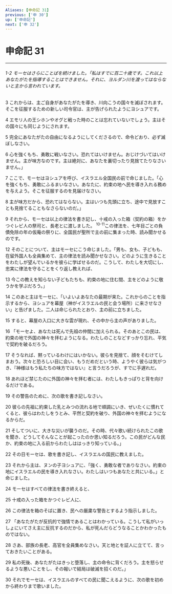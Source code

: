 ```yaml
---
Aliases: [申命記 31]
previous: ['申 30']
up: ['申命記']
next: ['申 32']
---
```

# 申命記 31

***
###### 1-2 モーセはさらにことばを続けました。「私はすでに百二十歳です。これ以上あなたがたを指導することはできません。それに、ヨルダン川を渡ってはならないと主から言われています。 



3 
これからは、主ご自身があなたがたを導き、川向こうの国々を滅ぼされます。そこを征服するための新しい司令官は、主が告げられたようにヨシュアです。 



4 
エモリ人の王シホンやオグと戦った時のことは忘れていないでしょう。主はその国々にも同じようにされます。 



5 
完全にあなたがたの自由になるようにしてくださるので、命令どおり、必ず滅ぼしなさい。 



6 
心を強くもち、勇敢に戦いなさい。恐れてはいけません。おじけづいてはいけません。主が味方なのです。主は絶対に、あなたを裏切ったり見捨てたりなさいません。」 



7 
ここで、モーセはヨシュアを呼び、イスラエル全国民の前で命じました。「心を強くもち、勇敢にふるまいなさい。あなたに、約束の地へ民を導き入れる務めを与えよう。そこを征服するのを見届けなさい。 



8 
主が味方だから、恐れてはならない。主はいつも先頭に立ち、途中で見放すことも見捨てることもなさらないのだ。」 



9 
それから、モーセは以上の律法を書き記し、十戒の入った箱（契約の箱）をかつぐレビ人の祭司と、長老とに渡しました。 <sup class="versenum">10-11</sup>この律法を、七年目ごとの負債免除の年の仮庵の祭りに、全国民が聖所で主の前に集まった時、読み聞かせるのです。 



12 
そのことについて、主はモーセにこう命じました。「男も、女も、子どもも、在留外国人も全員集めて、主の律法を読み聞かせなさい。どのように生きることをわたしが望んでいるかを彼らに学ばせるのだ。こうして、わたしを大切にし、忠実に律法を守ることをくり返し教えれば、 



13 
今この教えを知らない子どもたちも、約束の地に住む間、主をどのように敬うかを学ぶだろう。」 



14 
このあと主はモーセに、「いよいよあなたの最期が来た。これからのことを指示するから、ヨシュアを幕屋（神がイスラエルの民と会う場所）に来させなさい」と告げました。二人は命じられたとおり、主の前に立ちました。 



15 
すると、幕屋の入口に大きな雲が現れ、その中から主の声がありました。 



16 
「モーセよ、あなたは死んで先祖の仲間に加えられる。そのあとこの民は、約束の地で外国の神々を拝むようになる。わたしのことなどすっかり忘れ、平気で契約を破るだろう。 



17 
そうなれば、黙っているわけにはいかない。彼らを見捨て、顔をそむけてしまおう。次々と恐ろしい目に会い、もうだめだという時、ようやく彼らは気がつき、『神様はもう私たちの味方ではない』と言うだろうが、すでに手遅れだ。 



18 
あれほど禁じたのに外国の神々を拝む者には、わたしもきっぱりと背を向けるだけである。 



19 
その警告のために、次の歌を書き記しなさい。 



20 
彼らの先祖に約束した乳とみつの流れる地で順調にいき、ぜいたくに慣れてくると、彼らはわたしをうとみ、平然と契約を破り、外国の神々を拝むようになるからだ。 



21 
そしてついに、大きな災いが襲うのだ。その時、代々歌い続けられたこの歌を聞き、どうしてそんなことが起こったのか思い知るだろう。この民がどんな民か、約束の地に入る前からわたしははっきり知っている。」 



22 
その日モーセは、歌を書き記し、イスラエルの国民に教えました。 



23 
それから主は、ヌンの子ヨシュアに、「強く、勇敢な者でありなさい。約束の地にイスラエルの民を導き入れなさい。わたしはいつもあなたと共にいる。」と命じました。 



24 
モーセはすべての律法を書き終えると、 



25 
十戒の入った箱をかつぐレビ人に、 



26 
この律法を箱のそばに置き、民への厳粛な警告とするよう指示しました。 



27 
「あなたがたが反抗的で強情であることはわかっている。こうして私がいっしょにいてさえ主に反抗するのだから、私が死んだらどうなることかわかったものではない。 



28 
さあ、部族の長老、高官を全員集めなさい。天と地とを証人に立てて、言っておきたいことがある。 



29 
私の死後、あなたがたはきっと堕落し、主の命令に背くだろう。主を怒らせるような悪いことをし、その報いで結局は破滅を招くのだ。」 



30 
それでモーセは、イスラエルのすべての民に聞こえるように、次の歌を初めから終わりまで歌いました。
